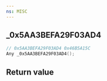 ```yaml
---
ns: MISC
---
```

## _0x5AA3BEFA29F03AD4

```c
// 0x5AA3BEFA29F03AD4 0x46B5A15C
Any _0x5AA3BEFA29F03AD4();
```


## Return value
